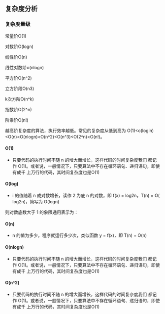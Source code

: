 ## 复杂度分析

### 复杂度量级

常量阶O(1)

对数阶O(logn)

线性阶O(n)

线性对数阶o(nlogn)

平方阶O(n^2)

立方阶段O(n3)

k次方阶O(n^k)

指数阶O(2^n)

阶乘阶O(n!)

越高阶复杂度的算法，执行效率越低。常见的复杂度从低到高为 O(1)<o(login)<O(n)<O(nlogn)<O(n^2)<O(n^3)<O(2^n)<O(n!)。

#### O(1)

* 只要代码的执行时间不随 n 的增大而增长，这样代码的时间复杂度我们
  都记作 O(1)。或者说，一般情况下，只要算法中不存在循环语句、递归语句，即使有成千
  上万行的代码，其时间复杂度也是Ο(1)

#### O(log)

- i 的值随着 n 成对数增长，读作 2 为底 n 的对数，即 f(x) = log2n，T(n) = O( log2n)，简写为 O(logn)

则对数底数大于 1 的象限通用表示为：

#### O(n)

- n 的值为多少，程序就运行多少次，类似函数 y = f(x)，即 T(n) = O(n)

#### O(nlogn)

- 只要代码的执行时间不随 n 的增大而增长，这样代码的时间复杂度我们
  都记作 O(1)。或者说，一般情况下，只要算法中不存在循环语句、递归语句，即使有成千
  上万行的代码，其时间复杂度也是Ο(1)

#### O(n^2)

- 只要代码的执行时间不随 n 的增大而增长，这样代码的时间复杂度我们
  都记作 O(1)。或者说，一般情况下，只要算法中不存在循环语句、递归语句，即使有成千
  上万行的代码，其时间复杂度也是Ο(1)
